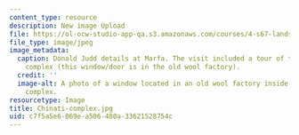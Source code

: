```yaml
---
content_type: resource
description: New image Upload
file: https://ol-ocw-studio-app-qa.s3.amazonaws.com/courses/4-s67-landscape-experience-seminar-in-land-art-fall-2016/c7f5a5e6069ea506480a33621528754c_Chinati-complex.jpg
file_type: image/jpeg
image_metadata:
  caption: Donald Judd details at Marfa. The visit included a tour of the Chinati
    complex (this window/door is in the old wool factory).
  credit: ''
  image-alt: A photo of a window located in an old wool factory inside of the Chinati
    complex.
resourcetype: Image
title: Chinati-complex.jpg
uid: c7f5a5e6-069e-a506-480a-33621528754c
---
```

